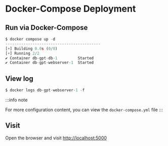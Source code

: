 # Docker-Compose Deployment

## Run via Docker-Compose
```python
$ docker compose up -d
------------------------------------------
[+] Building 0.0s (0/0)
[+] Running 2/2
✔ Container db-gpt-db-1         Started                                                                                                                                                                                          0.4s
✔ Container db-gpt-webserver-1  Started
```


## View log
```python
$ docker logs db-gpt-webserver-1 -f
```

:::info note

For more configuration content, you can view the `docker-compose.yml` file
:::


## Visit
Open the browser and visit [http://localhost:5000](http://localhost:5000)
